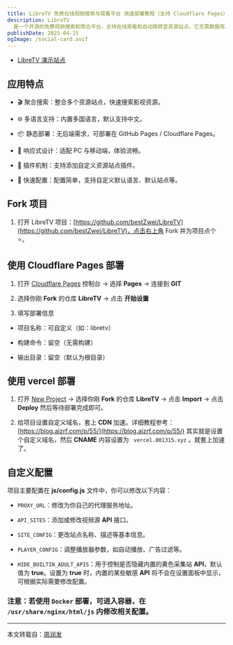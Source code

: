 ```yaml
---
title: LibreTV 免费在线视频搜索与观看平台 快速部署教程（支持 Cloudflare Pages）
description: LibreTV
  是一个开源的免费视频搜索和聚合平台，支持在线观看和自动跳转至资源站点。它无需数据库、后端即可部署，支持多平台和多语言，尤其适合想要快速搭建免费影视平台的朋友。
publishDate: 2025-04-15
ogImage: /social-card.avif
---
```

- [LibreTV 演示站点](https://ys.001315.xyz/)

## 应用特点

- 🎬 聚合搜索：整合多个资源站点，快速搜索影视资源。

- 🌐 多语言支持：内置多国语言，默认支持中文。

- 📦 静态部署：无后端需求，可部署在 GitHub Pages / Cloudflare Pages。

- 📱 响应式设计：适配 PC 与移动端，体验流畅。

- 🧩 插件机制：支持添加自定义资源站点插件。

- 🔧 快速配置：配置简单，支持自定义默认语言、默认站点等。

## Fork 项目

1. 打开 LibreTV 项目：[https://github.com/bestZwei/LibreTV](https://github.com/bestZwei/LibreTV)，点击右上角 Fork 并为项目点个 ⭐。

## 使用 Cloudflare Pages 部署

1. 打开 [Cloudflare Pages](https://dash.cloudflare.com/) 控制台 → 选择 **Pages** → 连接到 **GIT**

2. 选择你刚 **Fork** 的仓库 **LibreTV** → 点击 **开始设置**

3. 填写部署信息
- 项目名称：可自定义（如：libretv）

- 构建命令：留空（无需构建）

- 输出目录：留空（默认为根目录）

## 使用 vercel 部署

1. 打开 [New Project](https://vercel.com/new) → 选择你刚 **Fork** 的仓库 **LibreTV** → 点击 **Import** → 点击 **Deploy** 然后等待部署完成即可。

2. 给项目设置自定义域名，套上 **CDN** 加速。详细教程参考：[https://blog.aizrf.com/p/55/](https://blog.aizrf.com/p/55/) 其实就是设置个自定义域名，然后 **CNAME** 内容设置为 ``` vercel.001315.xyz``` 。就套上加速了。

## 自定义配置

项目主要配置在 **js/config.js** 文件中，你可以修改以下内容：

- ```PROXY_URL```：修改为你自己的代理服务地址。

- ```API_SITES```：添加或修改视频源 **API** 接口。

- ```SITE_CONFIG```：更改站点名称、描述等基本信息。
- ```PLAYER_CONFIG```：调整播放器参数，如自动播放、广告过滤等。

- ```HIDE_BUILTIN_ADULT_APIS```：用于控制是否隐藏内置的黄色采集站 **API**，默认值为 **true**。设置为 **true** 时，内置的某些敏感 **API** 将不会在设置面板中显示，可根据实际需要修改配置。

### 注意：若使用 `Docker` 部署，可进入容器，在 `/usr/share/nginx/html/js` 内修改相关配置。

---
本文转载自：[周润发](https://blog.aizrf.com/p/LibreTV/)

